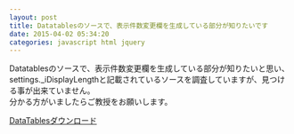 ```yaml
---
layout: post
title: Datatablesのソースで、表示件数変更欄を生成している部分が知りたいです
date: 2015-04-02 05:34:20
categories: javascript html jquery
---
```

<!-- {% raw %} -->
<p>Datatablesのソースで、表示件数変更欄を生成している部分が知りたいと思い、<br>
settings._iDisplayLengthと記載されているソースを調査していますが、見つける事が出来ていません。<br>
分かる方がいましたらご教授をお願いします。</p>

<p><a href="http://datatables.net/download/" rel="nofollow">DataTablesダウンロード</a></p>
<!-- {% endraw %} -->
